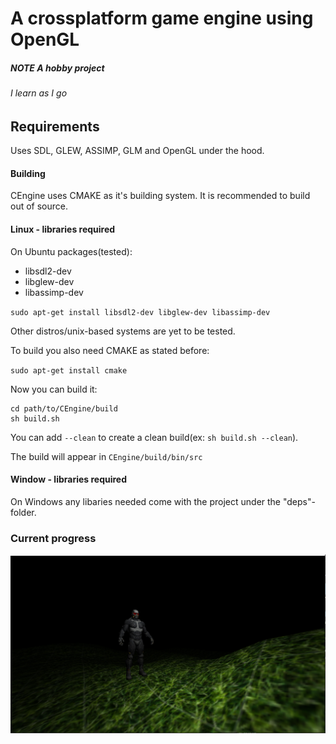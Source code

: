 # A crossplatform game engine using OpenGL
##### NOTE *A hobby project*
###### *I learn as I go*

## Requirements

Uses SDL, GLEW, ASSIMP, GLM and OpenGL under the hood.

#### Building
CEngine uses CMAKE as it's building system. It is recommended to build out of source.

#### Linux - libraries required
On Ubuntu packages(tested):
- libsdl2-dev
- libglew-dev
- libassimp-dev

`sudo apt-get install libsdl2-dev libglew-dev libassimp-dev`

Other distros/unix-based systems are yet to be tested.

To build you also need CMAKE as stated before:

`sudo apt-get install cmake`

Now you can build it:

```shell
cd path/to/CEngine/build
sh build.sh
```

You can add `--clean` to create a clean build(ex: `sh build.sh --clean`).

The build will appear in `CEngine/build/bin/src`

#### Window - libraries required
On Windows any libaries needed come with the project under the "deps"-folder.


### Current progress
![alt text](https://github.com/Dequilla/CEngine/raw/master/progress_latest.png "An image of the engine in action with the current build")

